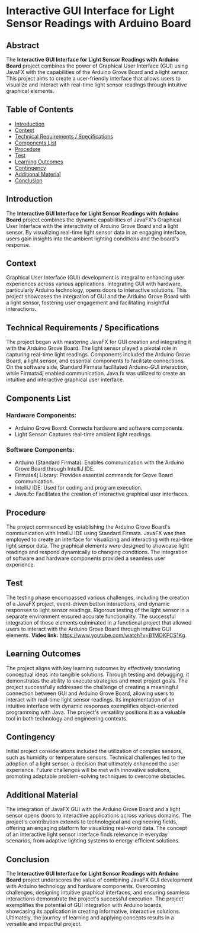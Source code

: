 # Interactive GUI Interface for Light Sensor Readings with Arduino Board

## Abstract

The **Interactive GUI Interface for Light Sensor Readings with Arduino Board** project combines the power of Graphical User Interface (GUI) using JavaFX with the capabilities of the Arduino Grove Board and a light sensor. This project aims to create a user-friendly interface that allows users to visualize and interact with real-time light sensor readings through intuitive graphical elements.

## Table of Contents

- [Introduction](#introduction)
- [Context](#context)
- [Technical Requirements / Specifications](#technical-requirements--specifications)
- [Components List](#components-list)
- [Procedure](#procedure)
- [Test](#test)
- [Learning Outcomes](#learning-outcomes)
- [Contingency](#contingency)
- [Additional Material](#additional-material)
- [Conclusion](#conclusion)

## Introduction

The **Interactive GUI Interface for Light Sensor Readings with Arduino Board** project combines the dynamic capabilities of JavaFX's Graphical User Interface with the interactivity of Arduino Grove Board and a light sensor. By visualizing real-time light sensor data in an engaging interface, users gain insights into the ambient lighting conditions and the board's response.

## Context

Graphical User Interface (GUI) development is integral to enhancing user experiences across various applications. Integrating GUI with hardware, particularly Arduino technology, opens doors to interactive solutions. This project showcases the integration of GUI and the Arduino Grove Board with a light sensor, fostering user engagement and facilitating insightful interactions.

## Technical Requirements / Specifications

The project began with mastering JavaFX for GUI creation and integrating it with the Arduino Grove Board. The light sensor played a pivotal role in capturing real-time light readings. Components included the Arduino Grove Board, a light sensor, and essential components to facilitate connections. On the software side, Standard Firmata facilitated Arduino-GUI interaction, while Firmata4j enabled communication. Java.fx was utilized to create an intuitive and interactive graphical user interface.

## Components List

### Hardware Components:
- Arduino Grove Board: Connects hardware and software components.
- Light Sensor: Captures real-time ambient light readings.

### Software Components:
- Arduino (Standard Firmata): Enables communication with the Arduino Grove Board through IntelliJ IDE.
- Firmata4j Library: Provides essential commands for Grove Board communication.
- IntelliJ IDE: Used for coding and program execution.
- Java.fx: Facilitates the creation of interactive graphical user interfaces.

## Procedure

The project commenced by establishing the Arduino Grove Board's communication with IntelliJ IDE using Standard Firmata. JavaFX was then employed to create an interface for visualizing and interacting with real-time light sensor data. The graphical elements were designed to showcase light readings and respond dynamically to changing conditions. The integration of software and hardware components provided a seamless user experience.

## Test

The testing phase encompassed various challenges, including the creation of a JavaFX project, event-driven button interactions, and dynamic responses to light sensor readings. Rigorous testing of the light sensor in a separate environment ensured accurate functionality. The successful integration of these elements culminated in a functional project that allowed users to interact with the Arduino Grove Board through intuitive GUI elements.
**Video link:** https://www.youtube.com/watch?v=B1MOKFCS1Kg.
## Learning Outcomes

The project aligns with key learning outcomes by effectively translating conceptual ideas into tangible solutions. Through testing and debugging, it demonstrates the ability to execute strategies and meet project goals. The project successfully addressed the challenge of creating a meaningful connection between GUI and Arduino Grove Board, allowing users to interact with real-time light sensor readings. Its implementation of an intuitive interface with dynamic responses exemplifies object-oriented programming with Java. The project's versatility positions it as a valuable tool in both technology and engineering contexts.

## Contingency

Initial project considerations included the utilization of complex sensors, such as humidity or temperature sensors. Technical challenges led to the adoption of a light sensor, a decision that ultimately enhanced the user experience. Future challenges will be met with innovative solutions, promoting adaptable problem-solving techniques to overcome obstacles.

## Additional Material

The integration of JavaFX GUI with the Arduino Grove Board and a light sensor opens doors to interactive applications across various domains. The project's contribution extends to technological and engineering fields, offering an engaging platform for visualizing real-world data. The concept of an interactive light sensor interface finds relevance in everyday scenarios, from adaptive lighting systems to energy-efficient solutions.

## Conclusion

The **Interactive GUI Interface for Light Sensor Readings with Arduino Board** project underscores the value of combining JavaFX GUI development with Arduino technology and hardware components. Overcoming challenges, designing intuitive graphical interfaces, and ensuring seamless interactions demonstrate the project's successful execution. The project exemplifies the potential of GUI integration with Arduino boards, showcasing its application in creating informative, interactive solutions. Ultimately, the journey of learning and applying concepts results in a versatile and impactful project.
